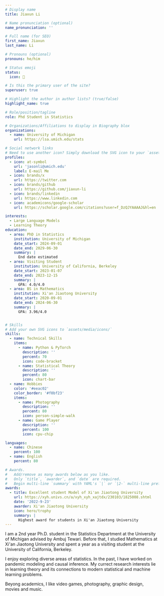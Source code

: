 ```yaml
---
# Display name
title: Jiaxun Li

# Name pronunciation (optional)
name_pronunciation: ''

# Full name (for SEO)
first_name: Jiaxun
last_name: Li

# Pronouns (optional)
pronouns: he/him

# Status emoji
status:
  icon: 🧐

# Is this the primary user of the site?
superuser: true

# Highlight the author in author lists? (true/false)
highlight_name: true

# Role/position/tagline
role: Phd Student in Statistics

# Organizations/Affiliations to display in Biography blox
organizations:
  - name: University of Michigan
    url: https://lsa.umich.edu/stats

# Social network links
# Need to use another icon? Simply download the SVG icon to your `assets/media/icons/` folder.
profiles:
  - icon: at-symbol
    url: 'jasonli@umich.edu'
    label: E-mail Me
  - icon: brands/x
    url: https://twitter.com
  - icon: brands/github
    url: https://github.com/jiaxun-li
  - icon: brands/linkedin
    url: https://www.linkedin.com
  - icon: academicons/google-scholar
    url: https://scholar.google.com/citations?user=f_DzQJYAAAAJ&hl=en

interests:
  - Large Language Models
  - Learning Theory
education:
  - area: PhD in Statistics 
    institution: University of Michigan
    date_start: 2024-09-01
    date_end: 2029-06-30
    summary: |
      End date estimated
  - area: Visiting Student
    institution: University of California, Berkeley
    date_start: 2023-01-07
    date_end: 2023-12-15
    summary: |
      GPA: 4.0/4.0
  - area: BS in Mathematics
    institution: Xi'an Jiaotong University
    date_start: 2020-09-01
    date_end: 2024-06-30
    summary: |
      GPA: 3.96/4.0


# Skills
# Add your own SVG icons to `assets/media/icons/`
skills:
  - name: Technical Skills
    items:
      - name: Python & PyTorch
        description: ''
        percent: 70
        icon: code-bracket
      - name: Statistical Theory
        description: ''
        percent: 80
        icon: chart-bar
  - name: Hobbies
    color: '#eeac02'
    color_border: '#f0bf23'
    items:
      - name: Photography
        description: ''
        percent: 80
        icon: person-simple-walk
      - name: Game Player
        description: ''
        percent: 100
        icon: cpu-chip

languages:
  - name: Chinese
    percent: 100
  - name: English
    percent: 80

# Awards.
#   Add/remove as many awards below as you like.
#   Only `title`, `awarder`, and `date` are required.
#   Begin multi-line `summary` with YAML's `|` or `|2-` multi-line prefix and indent 2 spaces below.
awards:
  - title: Excellent student Model of Xi'an Jiaotong University
    url: https://xyh.univs.cn/a/xyh_xyh_xajtdx/230103/1825008.shtml
    date: '2022-9-23'
    awarder: Xi'an Jiaotong University
    icon: hero/trophy
    summary: |
      Highest award for students in Xi'an Jiaotong University
---
```


I am a 2nd year Ph.D. student in the Statistics Department at the University of Michigan advised by Ambuj Tewari. Before that, I studied Mathematics at Xi'an Jiaotong University and spent a year as a visiting student at the University of California, Berkeley. 

I enjoy exploring diverse areas of statistics. In the past, I have worked on pandemic modeling and causal inference. My currect research interests lie in learning theory and its connections to modern statistical and machine learning problems.

Beyong academics, I like video games, photography, graphic design, movies and music.

